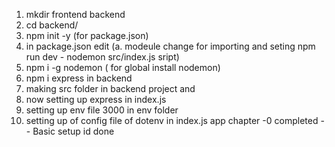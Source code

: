 1.  mkdir frontend backend
2.  cd backend/
3.  npm init -y (for package.json)
4.  in package.json edit (a. modeule change for importing and seting npm run dev - nodemon src/index.js sript)
5. npm i -g nodemon ( for global install nodemon)
6. npm i express in backend 
7. making src folder in backend project and 
8. now setting up express in index.js
9. setting up env file 3000 in env folder
10.  setting up of config file of dotenv in index.js app
chapter -0 completed -- Basic  setup id done 

